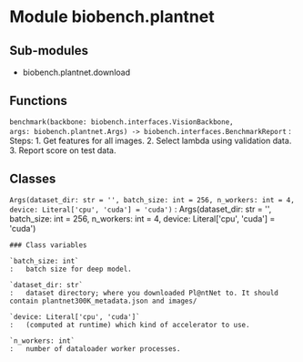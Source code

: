 Module biobench.plantnet
========================

Sub-modules
-----------
* biobench.plantnet.download

Functions
---------

`benchmark(backbone: biobench.interfaces.VisionBackbone, args: biobench.plantnet.Args) ‑> biobench.interfaces.BenchmarkReport`
:   Steps:
    1. Get features for all images.
    2. Select lambda using validation data.
    3. Report score on test data.

Classes
-------

`Args(dataset_dir: str = '', batch_size: int = 256, n_workers: int = 4, device: Literal['cpu', 'cuda'] = 'cuda')`
:   Args(dataset_dir: str = '', batch_size: int = 256, n_workers: int = 4, device: Literal['cpu', 'cuda'] = 'cuda')

    ### Class variables

    `batch_size: int`
    :   batch size for deep model.

    `dataset_dir: str`
    :   dataset directory; where you downloaded Pl@ntNet to. It should contain plantnet300K_metadata.json and images/

    `device: Literal['cpu', 'cuda']`
    :   (computed at runtime) which kind of accelerator to use.

    `n_workers: int`
    :   number of dataloader worker processes.